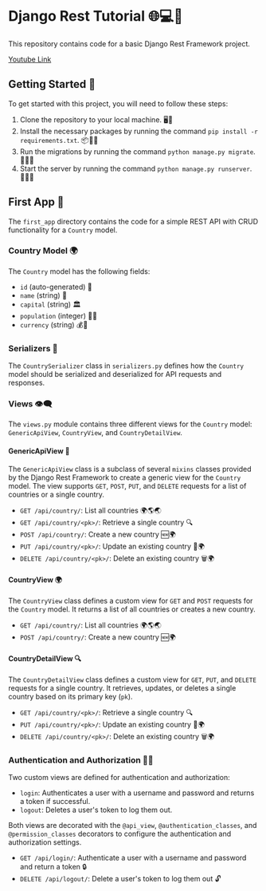 ﻿# Django Rest Tutorial 🌐💻🐍

This repository contains code for a basic Django Rest Framework project.

[Youtube Link](https://www.youtube.com/watch?v=ygw08d3H9gI&list=PLwjQ5gMPDTTBIA8xw3JV-C82BrVMQu6Gu)

## Getting Started 🚀

To get started with this project, you will need to follow these steps:

1. Clone the repository to your local machine. 🖥️💾
2. Install the necessary packages by running the command `pip install -r requirements.txt`. 📦👨‍💻
3. Run the migrations by running the command `python manage.py migrate`. 🚀🚀🚀
4. Start the server by running the command `python manage.py runserver`. 🏃‍♂️🌐

## First App 📱

The `first_app` directory contains the code for a simple REST API with CRUD functionality for a `Country` model.

### Country Model 🌍

The `Country` model has the following fields:

- `id` (auto-generated) 🔢
- `name` (string) 📛
- `capital` (string) 🏛️
- `population` (integer) 🧑👥
- `currency` (string) 💰💱

### Serializers 🧵

The `CountrySerializer` class in `serializers.py` defines how the `Country` model should be serialized and deserialized for API requests and responses.

### Views 👁️‍🗨️

The `views.py` module contains three different views for the `Country` model: `GenericApiView`, `CountryView`, and `CountryDetailView`.

#### GenericApiView 👥

The `GenericApiView` class is a subclass of several `mixins` classes provided by the Django Rest Framework to create a generic view for the `Country` model. The view supports `GET`, `POST`, `PUT`, and `DELETE` requests for a list of countries or a single country.

- `GET /api/country/`: List all countries 🌍🌎🌏
- `GET /api/country/<pk>/`: Retrieve a single country 🔍
- `POST /api/country/`: Create a new country 🆕🌍
- `PUT /api/country/<pk>/`: Update an existing country 🔄🌍
- `DELETE /api/country/<pk>/`: Delete an existing country 🗑️🌍

#### CountryView 🌍

The `CountryView` class defines a custom view for `GET` and `POST` requests for the `Country` model. It returns a list of all countries or creates a new country.

- `GET /api/country/`: List all countries 🌍🌎🌏
- `POST /api/country/`: Create a new country 🆕🌍

#### CountryDetailView 🔍

The `CountryDetailView` class defines a custom view for `GET`, `PUT`, and `DELETE` requests for a single country. It retrieves, updates, or deletes a single country based on its primary key (`pk`).

- `GET /api/country/<pk>/`: Retrieve a single country 🔍
- `PUT /api/country/<pk>/`: Update an existing country 🔄🌍
- `DELETE /api/country/<pk>/`: Delete an existing country 🗑️🌍

### Authentication and Authorization 🔑🔐

Two custom views are defined for authentication and authorization:

- `login`: Authenticates a user with a username and password and returns a token if successful.
- `logout`: Deletes a user's token to log them out.

Both views are decorated with the `@api_view`, `@authentication_classes`, and `@permission_classes` decorators to configure the authentication and authorization settings.

- `GET /api/login/`: Authenticate a user with a username and password and return a token  🔒
- `DELETE /api/logout/`: Delete a user's token to log them out 🔓
